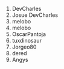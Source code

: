 
1. DevCharles
2. Josue
DevCharles
3. melobo
3. melobo
4. OscarPantoja
5. tuxdinosaur
6. Jorgeo80
7. dered
8. Angys

